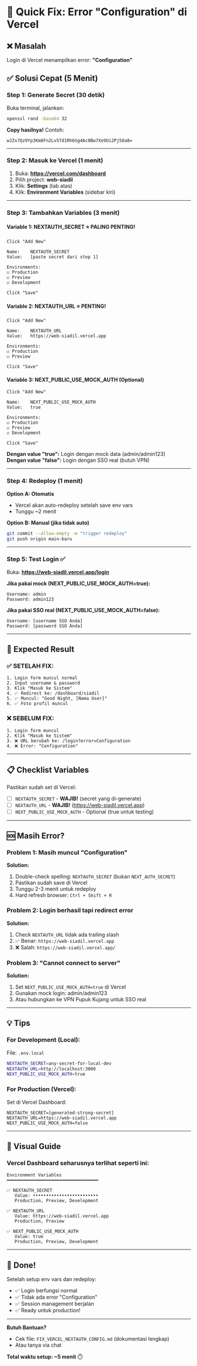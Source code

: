 # 🚀 Quick Fix: Error "Configuration" di Vercel

## ❌ Masalah

Login di Vercel menampilkan error: **"Configuration"**

## ✅ Solusi Cepat (5 Menit)

### Step 1: Generate Secret (30 detik)

Buka terminal, jalankan:

```bash
openssl rand -base64 32
```

**Copy hasilnya!** Contoh:

```
wJZx7Qz9Yp3Km8Fn2Lv5Td1Rh6Sg4Ac0Bw7Xe9Ui2Pj5Oa8=
```

---

### Step 2: Masuk ke Vercel (1 menit)

1. Buka: **https://vercel.com/dashboard**
2. Pilih project: **web-siadil**
3. Klik: **Settings** (tab atas)
4. Klik: **Environment Variables** (sidebar kiri)

---

### Step 3: Tambahkan Variables (3 menit)

#### Variable 1: NEXTAUTH_SECRET ⭐ **PALING PENTING!**

```
Click "Add New"

Name:    NEXTAUTH_SECRET
Value:   [paste secret dari step 1]

Environments:
☑ Production
☑ Preview
☑ Development

Click "Save"
```

#### Variable 2: NEXTAUTH_URL ⭐ **PENTING!**

```
Click "Add New"

Name:    NEXTAUTH_URL
Value:   https://web-siadil.vercel.app

Environments:
☑ Production
☑ Preview

Click "Save"
```

#### Variable 3: NEXT_PUBLIC_USE_MOCK_AUTH (Optional)

```
Click "Add New"

Name:    NEXT_PUBLIC_USE_MOCK_AUTH
Value:   true

Environments:
☑ Production
☑ Preview
☑ Development

Click "Save"
```

**Dengan value "true":** Login dengan mock data (admin/admin123)  
**Dengan value "false":** Login dengan SSO real (butuh VPN)

---

### Step 4: Redeploy (1 menit)

**Option A: Otomatis**

- Vercel akan auto-redeploy setelah save env vars
- Tunggu ~2 menit

**Option B: Manual (jika tidak auto)**

```bash
git commit --allow-empty -m "trigger redeploy"
git push origin main-baru
```

---

### Step 5: Test Login ✅

Buka: **https://web-siadil.vercel.app/login**

**Jika pakai mock (NEXT_PUBLIC_USE_MOCK_AUTH=true):**

```
Username: admin
Password: admin123
```

**Jika pakai SSO real (NEXT_PUBLIC_USE_MOCK_AUTH=false):**

```
Username: [username SSO Anda]
Password: [password SSO Anda]
```

---

## 🎯 Expected Result

### ✅ SETELAH FIX:

```
1. Login form muncul normal
2. Input username & password
3. Klik "Masuk ke Sistem"
4. ✅ Redirect ke: /dashboard/siadil
5. ✅ Muncul: "Good Night, [Nama User]"
6. ✅ Foto profil muncul
```

### ❌ SEBELUM FIX:

```
1. Login form muncul
2. Klik "Masuk ke Sistem"
3. ❌ URL berubah ke: /login?error=Configuration
4. ❌ Error: "Configuration"
```

---

## 📋 Checklist Variables

Pastikan sudah set di Vercel:

- [ ] `NEXTAUTH_SECRET` - **WAJIB!** (secret yang di-generate)
- [ ] `NEXTAUTH_URL` - **WAJIB!** (https://web-siadil.vercel.app)
- [ ] `NEXT_PUBLIC_USE_MOCK_AUTH` - Optional (true untuk testing)

---

## 🆘 Masih Error?

### Problem 1: Masih muncul "Configuration"

**Solution:**

1. Double-check spelling: `NEXTAUTH_SECRET` (bukan `NEXT_AUTH_SECRET`)
2. Pastikan sudah save di Vercel
3. Tunggu 2-3 menit untuk redeploy
4. Hard refresh browser: `Ctrl + Shift + R`

### Problem 2: Login berhasil tapi redirect error

**Solution:**

1. Check `NEXTAUTH_URL` tidak ada trailing slash
2. ✅ Benar: `https://web-siadil.vercel.app`
3. ❌ Salah: `https://web-siadil.vercel.app/`

### Problem 3: "Cannot connect to server"

**Solution:**

1. Set `NEXT_PUBLIC_USE_MOCK_AUTH=true` di Vercel
2. Gunakan mock login: admin/admin123
3. Atau hubungkan ke VPN Pupuk Kujang untuk SSO real

---

## 💡 Tips

### For Development (Local):

File: `.env.local`

```bash
NEXTAUTH_SECRET=any-secret-for-local-dev
NEXTAUTH_URL=http://localhost:3000
NEXT_PUBLIC_USE_MOCK_AUTH=true
```

### For Production (Vercel):

Set di Vercel Dashboard:

```
NEXTAUTH_SECRET=[generated-strong-secret]
NEXTAUTH_URL=https://web-siadil.vercel.app
NEXT_PUBLIC_USE_MOCK_AUTH=false
```

---

## 📸 Visual Guide

### Vercel Dashboard seharusnya terlihat seperti ini:

```
Environment Variables
━━━━━━━━━━━━━━━━━━━━━━━━━━━━━━━━━━━

✅ NEXTAUTH_SECRET
   Value: •••••••••••••••••••••••••
   Production, Preview, Development

✅ NEXTAUTH_URL
   Value: https://web-siadil.vercel.app
   Production, Preview

✅ NEXT_PUBLIC_USE_MOCK_AUTH
   Value: true
   Production, Preview, Development
```

---

## 🎉 Done!

Setelah setup env vars dan redeploy:

- ✅ Login berfungsi normal
- ✅ Tidak ada error "Configuration"
- ✅ Session management berjalan
- ✅ Ready untuk production!

---

**Butuh Bantuan?**

- Cek file: `FIX_VERCEL_NEXTAUTH_CONFIG.md` (dokumentasi lengkap)
- Atau tanya via chat

**Total waktu setup: ~5 menit** ⏱️
